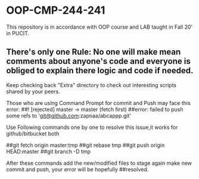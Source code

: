 # OOP-CMP-244-241
This repository is in accordance with OOP course and LAB taught in Fall 20' in PUCIT.

## There's only one Rule: No one will make mean comments about anyone's code and everyone is obliged to explain there logic and code if needed.

Keep checking back "Extra" directory to check out interesting scripts shared by your peers.

Those who are using Command Prompt for commit and Push may face this
error: 
       ##! [rejected]        master -> master (fetch first)
       ##error: failed to push some refs to 'git@github.com:zapnaa/abcappp.git'

Use Following commands one by one to resolve this issue,it works for github/bitbucket both

##git fetch origin master:tmp
##git rebase tmp
##git push origin HEAD:master
##git branch -D tmp

After these commands add the new/modified files to stage again make new commit and push, your
error will be hopefully ##resolved.
